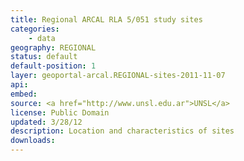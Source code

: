 ```yaml
---
title: Regional ARCAL RLA 5/051 study sites
categories: 
    - data
geography: REGIONAL
status: default
default-position: 1
layer: geoportal-arcal.REGIONAL-sites-2011-11-07
api:
embed:
source: <a href="http://www.unsl.edu.ar">UNSL</a>
license: Public Domain
updated: 3/28/12
description: Location and characteristics of sites 
downloads:
---
```

